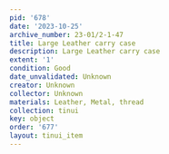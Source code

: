 ```yaml
---
pid: '678'
date: '2023-10-25'
archive_number: 23-01/2-1-47
title: Large Leather carry case
description: Large Leather carry case
extent: '1'
condition: Good
date_unvalidated: Unknown
creator: Unknown
collector: Unknown
materials: Leather, Metal, thread
collection: tinui
key: object
order: '677'
layout: tinui_item
---
```


